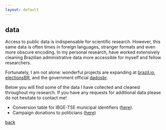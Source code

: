 ```yaml
---
layout: default
---
```


## data

Access to public data is indispensable for scientific research. However, this same data is often times in foreign languages, stranger formats and even more obscure encoding. In my personal research, have worked extensively cleaning Brazilian administrative data more accessible for myself and fellow researchers.

Fortunately, I am not alone: wonderful projects are expanding at [brazil.io](https://brasil.io/home/), [electionsBR](http://electionsbr.com/), and the government official [dadosbr](https://github.com/dadosgovbr).

Below you will find some of the data I have collected and cleaned throughout my research. If you have any requests for additional data please do not hesitate to contact me!

- Conversion table for IBGE-TSE municipal identifiers ([here](/data/cod_ibge_tse.csv)).
- Campaign donations to politicians ([here](https://drive.google.com/file/d/10VGLknUIpxcBXIJ8P2XkVyScZrUgm_w0/view?usp=sharing))
<!-- electoral data -->
<!-- electoral identifiers -->
<!-- campaign contributions -->
<!-- prova brasil -->
<!-- census data: 2000 and 2010 -->

[back](/)